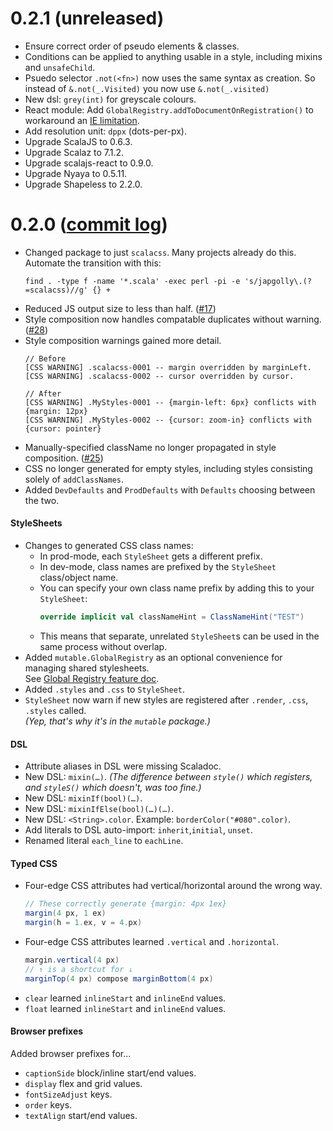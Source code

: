 # 0.2.1 (unreleased)

* Ensure correct order of pseudo elements & classes.
* Conditions can be applied to anything usable in a style, including mixins and `unsafeChild`.
* Psuedo selector `.not(<fn>)` now uses the same syntax as creation.
  So instead of `&.not(_.Visited)` you now use `&.not(_.visited)`
* New dsl: `grey(int)` for greyscale colours.
* React module: Add `GlobalRegistry.addToDocumentOnRegistration()` to workaround an
  [IE limitation](https://github.com/japgolly/scalacss/issues/43).
* Add resolution unit: `dppx` (dots-per-px).
* Upgrade ScalaJS to 0.6.3.
* Upgrade Scalaz to 7.1.2.
* Upgrade scalajs-react to 0.9.0.
* Upgrade Nyaya to 0.5.11.
* Upgrade Shapeless to 2.2.0.


# 0.2.0 ([commit log](https://github.com/japgolly/scalacss/compare/v0.1.0...v0.2.0))

* Changed package to just `scalacss`. Many projects already do this.
  <br/>Automate the transition with this:
  ```
  find . -type f -name '*.scala' -exec perl -pi -e 's/japgolly\.(?=scalacss)//g' {} +
  ```
* Reduced JS output size to less than half. ([#17]({{book.issue}}17))
* Style composition now handles compatable duplicates without warning. ([#28]({{book.issue}}28))
* Style composition warnings gained more detail.
  ```
  // Before
  [CSS WARNING] .scalacss-0001 -- margin overridden by marginLeft.
  [CSS WARNING] .scalacss-0002 -- cursor overridden by cursor.

  // After
  [CSS WARNING] .MyStyles-0001 -- {margin-left: 6px} conflicts with {margin: 12px}
  [CSS WARNING] .MyStyles-0002 -- {cursor: zoom-in} conflicts with {cursor: pointer}

  ```
* Manually-specified className no longer propagated in style composition. ([#25]({{book.issue}}25))
* CSS no longer generated for empty styles,
  including styles consisting solely of `addClassNames`.
* Added `DevDefaults` and `ProdDefaults` with `Defaults` choosing between the two.

#### StyleSheets

* Changes to generated CSS class names:
  * In prod-mode, each `StyleSheet` gets a different prefix.
  * In dev-mode, class names are prefixed by the `StyleSheet` class/object name.
  * You can specify your own class name prefix by adding this to your `StyleSheet`:
    ```scala
    override implicit val classNameHint = ClassNameHint("TEST")
    ```
  * This means that separate, unrelated `StyleSheet`s can be used in the same process without overlap.
* Added `mutable.GlobalRegistry` as an optional convenience for managing shared stylesheets.
  <br/>See [Global Registry feature doc](../features/global_registry.md).
* Added `.styles` and `.css` to `StyleSheet`.
* `StyleSheet` now warn if new styles are registered after `.render`, `.css`, `.styles` called.
  <br/>*(Yep, that's why it's in the `mutable` package.)*

#### DSL

* Attribute aliases in DSL were missing Scaladoc.
* New DSL: `mixin(…)`.
  *(The difference between `style()` which registers, and `styleS()` which doesn't, was too fine.)*
* New DSL: `mixinIf(bool)(…)`.
* New DSL: `mixinIfElse(bool)(…)(…)`.
* New DSL: `<String>.color`. Example: `borderColor("#080".color)`.
* Add literals to DSL auto-import: `inherit`,`initial`, `unset`.
* Renamed literal `each_line` to `eachLine`.

#### Typed CSS
* Four-edge CSS attributes had vertical/horizontal around the wrong way.
  ```scala
  // These correctly generate {margin: 4px 1ex}
  margin(4 px, 1 ex)
  margin(h = 1.ex, v = 4.px)
  ```
* Four-edge CSS attributes learned `.vertical` and `.horizontal`.
  ```scala
  margin.vertical(4 px)
  // ↑ is a shortcut for ↓
  marginTop(4 px) compose marginBottom(4 px)
  ```
* `clear` learned `inlineStart` and `inlineEnd` values.
* `float` learned `inlineStart` and `inlineEnd` values.

#### Browser prefixes
Added browser prefixes for...
* `captionSide` block/inline start/end values.
* `display` flex and grid values.
* `fontSizeAdjust` keys.
* `order` keys.
* `textAlign` start/end values.
